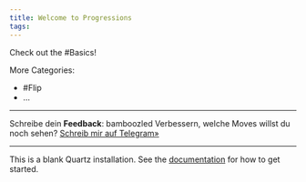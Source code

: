 ```yaml
---
title: Welcome to Progressions
tags:
---
```


Check out the #Basics!

More Categories:
* #Flip 
* …

---

Schreibe dein **Feedback**:
bamboozled
Verbessern, welche Moves willst du noch sehen?
[Schreib mir auf Telegram»](https://t.me/bamboozled_bumblebee)

---

This is a blank Quartz installation.
See the [documentation](https://quartz.jzhao.xyz) for how to get started.

